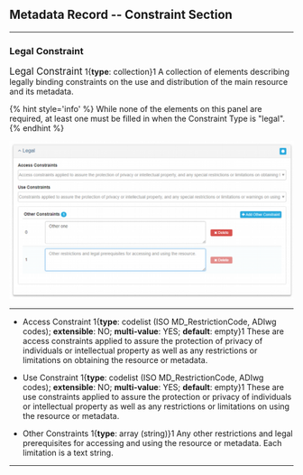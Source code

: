 ## Metadata Record -- Constraint Section
---

### Legal Constraint

<span class="md-panel" style="font-size: larger">Legal Constraint</span> 1{**type**: collection}1  A collection of elements describing legally binding constraints on the use and distribution of the main resource and its metadata. 

{% hint style='info' %}
  While none of the elements on this panel are required, at least one must be filled in when the <span class="md-element">Constraint Type</span> is "legal". 
{% endhint %}

![Legal Constraint Panel](/assets/reference/edit-objects/metadata/constraint/legal.png)
  
---

* <span class="md-element">Access Constraint</span> 1{**type**: codelist (ISO MD_RestrictionCode, ADIwg codes); **extensible**: NO; **multi-value**: YES; **default**: empty}1   These are access constraints applied to assure the protection of privacy of individuals or intellectual property as well as any restrictions or limitations on obtaining the resource or metadata. 

* <span class="md-element">Use Constraint</span> 1{**type**: codelist (ISO MD_RestrictionCode, ADIwg codes); **extensible**: NO; **multi-value**: YES; **default**: empty}1   These are use constraints applied to assure the protection or privacy of individuals or intellectual property as well as any restrictions or limitations on using the resource or metadata.  

* <span class="md-panel">Other Constraints</span> 1{**type**: array (string)}1  Any other restrictions and legal prerequisites for accessing and using the resource or metadata.  Each limitation is a text string.
  
---
